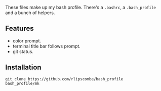 These files make up my bash profile. There's a `.bashrc`, a `.bash_profile` and a bunch of helpers.

## Features

 - color prompt.
 - terminal title bar follows prompt.
 - git status.

## Installation

    git clone https://github.com/rlipscombe/bash_profile
    bash_profile/mk

